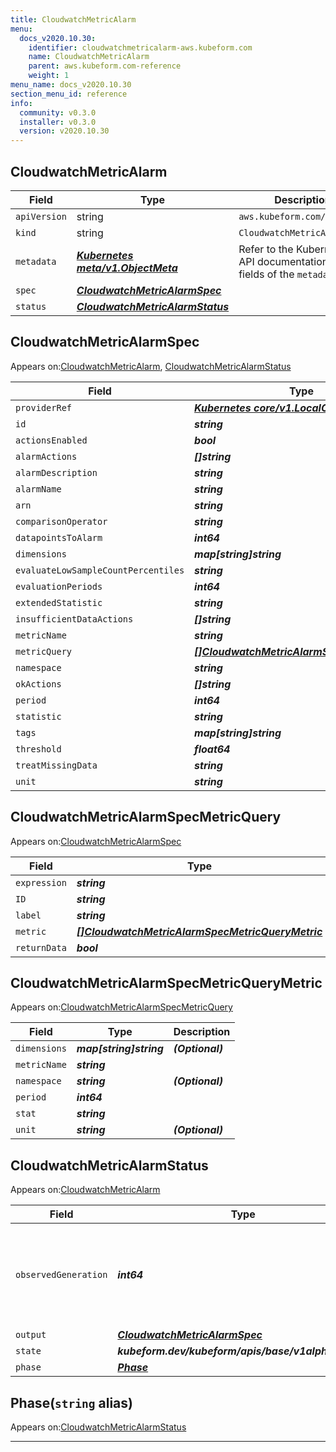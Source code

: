 ```yaml
---
title: CloudwatchMetricAlarm
menu:
  docs_v2020.10.30:
    identifier: cloudwatchmetricalarm-aws.kubeform.com
    name: CloudwatchMetricAlarm
    parent: aws.kubeform.com-reference
    weight: 1
menu_name: docs_v2020.10.30
section_menu_id: reference
info:
  community: v0.3.0
  installer: v0.3.0
  version: v2020.10.30
---
```


## CloudwatchMetricAlarm
| Field | Type | Description |
| ------ | ----- | ----------- |
| `apiVersion` | string | `aws.kubeform.com/v1alpha1` |
|    `kind` | string | `CloudwatchMetricAlarm` |
| `metadata` | ***[Kubernetes meta/v1.ObjectMeta](https://v1-18.docs.kubernetes.io/docs/reference/generated/kubernetes-api/v1.18/#objectmeta-v1-meta)***|Refer to the Kubernetes API documentation for the fields of the `metadata` field.|
| `spec` | ***[CloudwatchMetricAlarmSpec](#cloudwatchmetricalarmspec)***||
| `status` | ***[CloudwatchMetricAlarmStatus](#cloudwatchmetricalarmstatus)***||
## CloudwatchMetricAlarmSpec

Appears on:[CloudwatchMetricAlarm](#cloudwatchmetricalarm), [CloudwatchMetricAlarmStatus](#cloudwatchmetricalarmstatus)

| Field | Type | Description |
| ------ | ----- | ----------- |
| `providerRef` | ***[Kubernetes core/v1.LocalObjectReference](https://v1-18.docs.kubernetes.io/docs/reference/generated/kubernetes-api/v1.18/#localobjectreference-v1-core)***||
| `id` | ***string***||
| `actionsEnabled` | ***bool***| ***(Optional)*** |
| `alarmActions` | ***[]string***| ***(Optional)*** |
| `alarmDescription` | ***string***| ***(Optional)*** |
| `alarmName` | ***string***||
| `arn` | ***string***| ***(Optional)*** |
| `comparisonOperator` | ***string***||
| `datapointsToAlarm` | ***int64***| ***(Optional)*** |
| `dimensions` | ***map[string]string***| ***(Optional)*** |
| `evaluateLowSampleCountPercentiles` | ***string***| ***(Optional)*** |
| `evaluationPeriods` | ***int64***||
| `extendedStatistic` | ***string***| ***(Optional)*** |
| `insufficientDataActions` | ***[]string***| ***(Optional)*** |
| `metricName` | ***string***| ***(Optional)*** |
| `metricQuery` | ***[[]CloudwatchMetricAlarmSpecMetricQuery](#cloudwatchmetricalarmspecmetricquery)***| ***(Optional)*** |
| `namespace` | ***string***| ***(Optional)*** |
| `okActions` | ***[]string***| ***(Optional)*** |
| `period` | ***int64***| ***(Optional)*** |
| `statistic` | ***string***| ***(Optional)*** |
| `tags` | ***map[string]string***| ***(Optional)*** |
| `threshold` | ***float64***||
| `treatMissingData` | ***string***| ***(Optional)*** |
| `unit` | ***string***| ***(Optional)*** |
## CloudwatchMetricAlarmSpecMetricQuery

Appears on:[CloudwatchMetricAlarmSpec](#cloudwatchmetricalarmspec)

| Field | Type | Description |
| ------ | ----- | ----------- |
| `expression` | ***string***| ***(Optional)*** |
| `ID` | ***string***||
| `label` | ***string***| ***(Optional)*** |
| `metric` | ***[[]CloudwatchMetricAlarmSpecMetricQueryMetric](#cloudwatchmetricalarmspecmetricquerymetric)***| ***(Optional)*** |
| `returnData` | ***bool***| ***(Optional)*** |
## CloudwatchMetricAlarmSpecMetricQueryMetric

Appears on:[CloudwatchMetricAlarmSpecMetricQuery](#cloudwatchmetricalarmspecmetricquery)

| Field | Type | Description |
| ------ | ----- | ----------- |
| `dimensions` | ***map[string]string***| ***(Optional)*** |
| `metricName` | ***string***||
| `namespace` | ***string***| ***(Optional)*** |
| `period` | ***int64***||
| `stat` | ***string***||
| `unit` | ***string***| ***(Optional)*** |
## CloudwatchMetricAlarmStatus

Appears on:[CloudwatchMetricAlarm](#cloudwatchmetricalarm)

| Field | Type | Description |
| ------ | ----- | ----------- |
| `observedGeneration` | ***int64***| ***(Optional)*** Resource generation, which is updated on mutation by the API Server.|
| `output` | ***[CloudwatchMetricAlarmSpec](#cloudwatchmetricalarmspec)***| ***(Optional)*** |
| `state` | ***kubeform.dev/kubeform/apis/base/v1alpha1.State***| ***(Optional)*** |
| `phase` | ***[Phase](#phase)***| ***(Optional)*** |
## Phase(`string` alias)

Appears on:[CloudwatchMetricAlarmStatus](#cloudwatchmetricalarmstatus)

---
